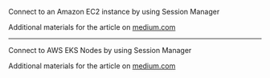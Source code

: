 Connect to an Amazon EC2 instance by using Session Manager

Additional materials for the article on <a href="https://medium.com/@tony8kr/connect-to-an-amazon-ec2-instance-by-using-session-manager-b1f1d7249846" target="_blank">medium.com</a>
_______
Connect to AWS EKS Nodes by using Session Manager

Additional materials for the article on <a href="https://medium.com/@tony8kr/connect-to-aws-eks-nodes-by-using-session-manager-3705b68ed84d" target="_blank">medium.com</a>
